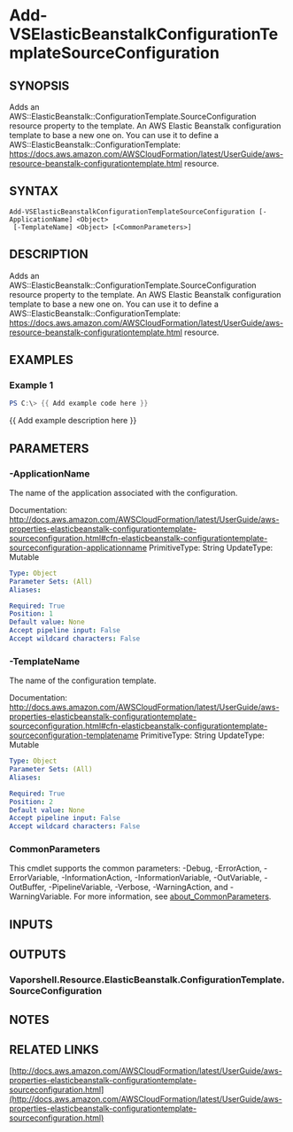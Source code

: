 # Add-VSElasticBeanstalkConfigurationTemplateSourceConfiguration

## SYNOPSIS
Adds an AWS::ElasticBeanstalk::ConfigurationTemplate.SourceConfiguration resource property to the template.
An AWS Elastic Beanstalk configuration template to base a new one on.
You can use it to define a AWS::ElasticBeanstalk::ConfigurationTemplate: https://docs.aws.amazon.com/AWSCloudFormation/latest/UserGuide/aws-resource-beanstalk-configurationtemplate.html resource.

## SYNTAX

```
Add-VSElasticBeanstalkConfigurationTemplateSourceConfiguration [-ApplicationName] <Object>
 [-TemplateName] <Object> [<CommonParameters>]
```

## DESCRIPTION
Adds an AWS::ElasticBeanstalk::ConfigurationTemplate.SourceConfiguration resource property to the template.
An AWS Elastic Beanstalk configuration template to base a new one on.
You can use it to define a AWS::ElasticBeanstalk::ConfigurationTemplate: https://docs.aws.amazon.com/AWSCloudFormation/latest/UserGuide/aws-resource-beanstalk-configurationtemplate.html resource.

## EXAMPLES

### Example 1
```powershell
PS C:\> {{ Add example code here }}
```

{{ Add example description here }}

## PARAMETERS

### -ApplicationName
The name of the application associated with the configuration.

Documentation: http://docs.aws.amazon.com/AWSCloudFormation/latest/UserGuide/aws-properties-elasticbeanstalk-configurationtemplate-sourceconfiguration.html#cfn-elasticbeanstalk-configurationtemplate-sourceconfiguration-applicationname
PrimitiveType: String
UpdateType: Mutable

```yaml
Type: Object
Parameter Sets: (All)
Aliases:

Required: True
Position: 1
Default value: None
Accept pipeline input: False
Accept wildcard characters: False
```

### -TemplateName
The name of the configuration template.

Documentation: http://docs.aws.amazon.com/AWSCloudFormation/latest/UserGuide/aws-properties-elasticbeanstalk-configurationtemplate-sourceconfiguration.html#cfn-elasticbeanstalk-configurationtemplate-sourceconfiguration-templatename
PrimitiveType: String
UpdateType: Mutable

```yaml
Type: Object
Parameter Sets: (All)
Aliases:

Required: True
Position: 2
Default value: None
Accept pipeline input: False
Accept wildcard characters: False
```

### CommonParameters
This cmdlet supports the common parameters: -Debug, -ErrorAction, -ErrorVariable, -InformationAction, -InformationVariable, -OutVariable, -OutBuffer, -PipelineVariable, -Verbose, -WarningAction, and -WarningVariable. For more information, see [about_CommonParameters](http://go.microsoft.com/fwlink/?LinkID=113216).

## INPUTS

## OUTPUTS

### Vaporshell.Resource.ElasticBeanstalk.ConfigurationTemplate.SourceConfiguration
## NOTES

## RELATED LINKS

[http://docs.aws.amazon.com/AWSCloudFormation/latest/UserGuide/aws-properties-elasticbeanstalk-configurationtemplate-sourceconfiguration.html](http://docs.aws.amazon.com/AWSCloudFormation/latest/UserGuide/aws-properties-elasticbeanstalk-configurationtemplate-sourceconfiguration.html)

